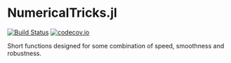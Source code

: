 # NumericalTricks.jl

[![Build Status](https://travis-ci.com/ryanelandt/NumericalTricks.jl.svg?branch=master)](https://travis-ci.com/ryanelandt/NumericalTricks.jl)
[![codecov.io](https://codecov.io/github/ryanelandt/NumericalTricks.jl/coverage.svg?branch=master)](https://codecov.io/github/ryanelandt/NumericalTricks.jl?branch=master)

Short functions designed for some combination of speed, smoothness and robustness.
